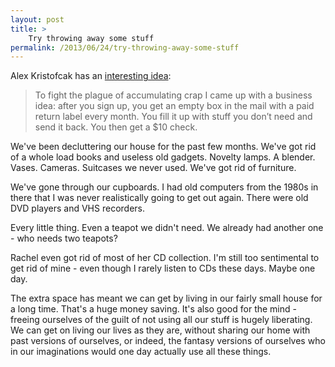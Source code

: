```yaml
---
layout: post
title: >
    Try throwing away some stuff
permalink: /2013/06/24/try-throwing-away-some-stuff
---
```

Alex Kristofcak has an <a href="https://medium.com/p/2a7de6627c07">interesting idea</a>:
<blockquote>To fight the plague of accumulating crap I came up with a business idea: after you sign up, you get an empty box in the mail with a paid return label every month. You fill it up with stuff you don’t need and send it back. You then get a $10 check.</blockquote>
We've been decluttering our house for the past few months. We've got rid of a whole load books and useless old gadgets. Novelty lamps. A blender. Vases. Cameras. Suitcases we never used. We've got rid of furniture.

We've gone through our cupboards. I had old computers from the 1980s in there that I was never realistically going to get out again. There were old DVD players and VHS recorders.

Every little thing. Even a teapot we didn't need. We already had another one - who needs two teapots?

Rachel even got rid of most of her CD collection. I'm still too sentimental to get rid of mine - even though I rarely listen to CDs these days. Maybe one day.

The extra space has meant we can get by living in our fairly small house for a long time. That's a huge money saving. It's also good for the mind - freeing ourselves of the guilt of not using all our stuff is hugely liberating. We can get on living our lives as they are, without sharing our home with past versions of ourselves, or indeed, the fantasy versions of ourselves who in our imaginations would one day actually use all these things.